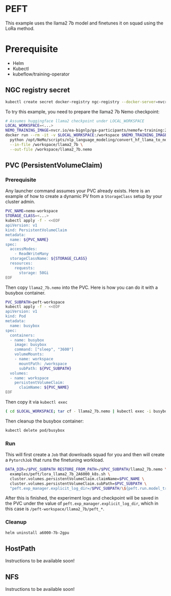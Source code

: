 # PEFT
This example uses the llama2 7b model and finetunes it on squad using the
LoRa method.

# Prerequisite
* Helm
* Kubectl
* kubeflow/training-operator

## NGC registry secret
```sh
kubectl create secret docker-registry ngc-registry --docker-server=nvcr.io --docker-username=\$oauthtoken --docker-password=<NGC KEY HERE>
```

To try this example, you need to prepare the llama2 7b Nemo checkpoint:
```sh
# Assumes huggingface llama2 checkpoint under LOCAL_WORKSPACE
LOCAL_WORKSPACE=<...>
NEMO_TRAINING_IMAGE=nvcr.io/ea-bignlp/ga-participants/nemofw-training:23.11
docker run --rm -it -v $LOCAL_WORKSPACE:/workspace $NEMO_TRAINING_IMAGE \
  python /opt/NeMo/scripts/nlp_language_modeling/convert_hf_llama_to_nemo.py \
  --in-file /workspace/llama2_7b \
  --out-file /workspace/llama2_7b.nemo
```

## PVC (PersistentVolumeClaim)
### Prerequisite
Any launcher command assumes your PVC already exists. Here is an example
of how to create a dynamic PV from a `StorageClass` setup by your cluster
admin.
```sh
PVC_NAME=nemo-workspace
STORAGE_CLASS=<...>
kubectl apply -f - <<EOF
apiVersion: v1
kind: PersistentVolumeClaim
metadata:
  name: ${PVC_NAME}
spec:
  accessModes:
    - ReadWriteMany
  storageClassName: ${STORAGE_CLASS}
  resources:
    requests:
      storage: 50Gi
EOF
```
Then copy `llama2_7b.nemo` into the PVC. Here is how you can do it with a
busybox container.
```sh
PVC_SUBPATH=peft-workspace
kubectl apply -f - <<EOF
apiVersion: v1
kind: Pod
metadata:
  name: busybox
spec:
  containers:
  - name: busybox
    image: busybox
    command: ["sleep", "3600"]
    volumeMounts:
    - name: workspace
      mountPath: /workspace
      subPath: ${PVC_SUBPATH}
  volumes:
  - name: workspace
    persistentVolumeClaim:
      claimName: ${PVC_NAME}
EOF
```
Then copy it via `kubectl exec`
```sh
( cd $LOCAL_WORKSPACE; tar cf - llama2_7b.nemo | kubectl exec -i busybox -- tar xf - -C /workspace )
```
Then cleanup the busybox container:
```sh
kubectl delete pod/busybox
```
### Run
This will first create a `Job` that downloads squad for you and then
will create a `PytorchJob` that runs the finetuning workload.
```sh
DATA_DIR=/$PVC_SUBPATH RESTORE_FROM_PATH=/$PVC_SUBPATH/llama2_7b.nemo \
  examples/peft/lora_llama2_7b_2A6000_k8s.sh \
  cluster.volumes.persistentVolumeClaim.claimName=$PVC_NAME \
  cluster.volumes.persistentVolumeClaim.subPath=$PVC_SUBPATH \
  "peft.exp_manager.explicit_log_dir=/$PVC_SUBPATH/\${peft.run.model_train_name}/peft_\${peft.run.task_name}/results"
```

After this is finished, the experiment logs and checkpoint will be saved in the
PVC under the value of `peft.exp_manager.explicit_log_dir`, which in this case is
`/peft-workspace/llama2_7b/peft_*`.

### Cleanup
```sh
helm uninstall a6000-7b-2gpu
```

## HostPath
Instructions to be available soon!

## NFS
Instructions to be available soon!
